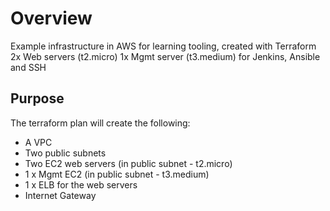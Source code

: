 # Overview
Example infrastructure in AWS for learning tooling, created with Terraform
2x Web servers (t2.micro)
1x Mgmt server (t3.medium) for Jenkins, Ansible and SSH

## Purpose
The terraform plan will create the following:
- A VPC
- Two public subnets
- Two EC2 web servers (in public subnet - t2.micro)
- 1 x Mgmt EC2 (in public subnet - t3.medium)
- 1 x ELB for the web servers
- Internet Gateway

